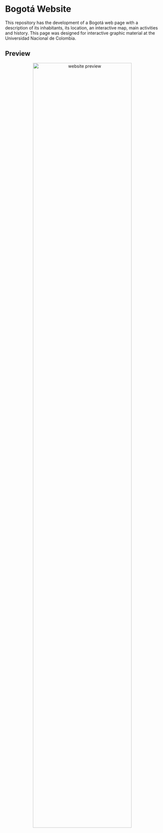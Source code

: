 # Bogotá Website
This repository has the development of a Bogotá web page with a description of its inhabitants, its location, an interactive map, main activities and history. This page was designed for interactive graphic material at the Universidad Nacional de Colombia.

## Preview

<p align="center">
    <img src="images/preview.gif" alt="website preview" width="80%"/>
</p>
